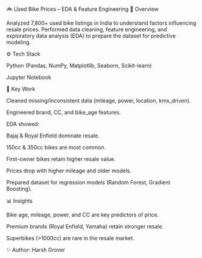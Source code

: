 🚲 Used Bike Prices – EDA & Feature Engineering
📌 Overview

Analyzed 7,800+ used bike listings in India to understand factors influencing resale prices. Performed data cleaning, feature engineering, and exploratory data analysis (EDA) to prepare the dataset for predictive modeling.

⚙️ Tech Stack

Python (Pandas, NumPy, Matplotlib, Seaborn, Scikit-learn)

Jupyter Notebook

🔑 Key Work

Cleaned missing/inconsistent data (mileage, power, location, kms_driven).

Engineered brand, CC, and bike_age features.

EDA showed:

Bajaj & Royal Enfield dominate resale.

150cc & 350cc bikes are most common.

First-owner bikes retain higher resale value.

Prices drop with higher mileage and older models.

Prepared dataset for regression models (Random Forest, Gradient Boosting).

📊 Insights

Bike age, mileage, power, and CC are key predictors of price.

Premium brands (Royal Enfield, Yamaha) retain stronger resale.

Superbikes (>1000cc) are rare in the resale market.

✨ Author: Harsh Grover




